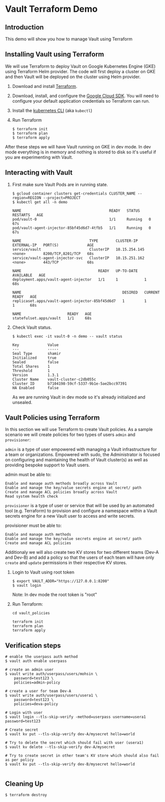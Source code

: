 # Vault Terraform Demo

## Introduction

This demo will show you how to manage Vault using Terraform


## Installing Vault using Terraform

We will use Terraform to deploy Vault on Google Kubernetes Engine (GKE) using Terraform Helm provider. The code will first deploy a cluster on GKE and then Vault will be deployed on the cluster using Helm provider.

1. Download and install [Terraform](https://www.terraform.io/).

2. Download, install, and configure the [Google Cloud SDK](https://cloud.google.com/sdk/). You will need
   to configure your default application credentials so Terraform can run.

3. Install the [kubernetes CLI](https://kubernetes.io/docs/tasks/tools/install-kubectl/) (aka `kubectl`)

4. Run Terraform

    ```text
    $ terraform init
    $ terraform plan
    $ terraform apply
    ```

After these steps we will have Vault running on GKE in dev mode. In dev mode everything is in memory and nothing is stored to disk so it's useful if you are experimenting with Vault. 

## Interacting with Vault

1. First make sure Vault Pods are in running state.

    ```text
    $ gcloud container clusters get-credentials CLUSTER_NAME --region=REGION --project=PROJECT
    $ kubectl get all -n demo

    NAME                                        READY   STATUS    RESTARTS   AGE
    pod/vault-0                                 1/1     Running   0          67s
    pod/vault-agent-injector-85bf45d6d7-4tfb5   1/1     Running   0          67s

    NAME                               TYPE        CLUSTER-IP      EXTERNAL-IP   PORT(S)             AGE
    service/vault                      ClusterIP   10.15.254.145   <none>        8200/TCP,8201/TCP   68s
    service/vault-agent-injector-svc   ClusterIP   10.15.251.162   <none>        443/TCP             68s

    NAME                                   READY   UP-TO-DATE   AVAILABLE   AGE
    deployment.apps/vault-agent-injector   1/1     1            1           68s

    NAME                                              DESIRED   CURRENT   READY   AGE
    replicaset.apps/vault-agent-injector-85bf45d6d7   1         1         1       68s

    NAME                     READY   AGE
    statefulset.apps/vault   1/1     68s
    ```
 
2. Check Vault status.

    ```
    $ kubectl exec -it vault-0 -n demo -- vault status

    Key             Value
    ---             -----
    Seal Type       shamir
    Initialized     true
    Sealed          false
    Total Shares    1
    Threshold       1
    Version         1.3.1
    Cluster Name    vault-cluster-c2db055c
    Cluster ID      b7104198-59cf-5337-9b1e-5ae2bcc97391
    HA Enabled      false
    ```

    As we are running Vault in dev mode so it's already initialized and unsealed.

## Vault Policies using Terraform

In this section we will use Terraform to create Vault policies. As a sample scenario we will create policies for two types of users `admin` and `provisioner`: 

`admin` is a type of user empowered with managing a Vault infrastructure for a team or organizations. Empowered with sudo, the Administrator is focused on configuring and maintaining the health of Vault cluster(s) as well as providing bespoke support to Vault users.

admin must be able to:

    Enable and manage auth methods broadly across Vault
    Enable and manage the key/value secrets engine at secret/ path
    Create and manage ACL policies broadly across Vault
    Read system health check

`provisioner` is a type of user or service that will be used by an automated tool (e.g. Terraform) to provision and configure a namespace within a Vault secrets engine for a new Vault user to access and write secrets.

provisioner must be able to:

    Enable and manage auth methods
    Enable and manage the key/value secrets engine at secret/ path
    Create and manage ACL policies

Additionaly we will also create two KV stores for two different teams (Dev-A and Dev-B) and add a policy so that the users of each team will have only `create` and `update` permissions in their respective KV stores.
   
1. Login to Vault using root token

    ```
    $ export VAULT_ADDR="https://127.0.0.1:8200"
    $ vault login
    ```

    Note: In dev mode the root token is "root"

2. Run Terraform:

    ```
    cd vault_policies
    
    terraform init
    terraform plan
    terraform apply
    ```

## Verification steps

```
# enable the userpass auth method
$ vault auth enable userpass

# create an admin user
$ vault write auth/userpass/users/mohsin \
    password=test123 \
    policies=admin-policy
 
# create a user for team Dev-A
$ vault write auth/userpass/users/usera1 \
    password=test123 \
    policies=deva-policy

# Login with user
$ vault login --tls-skip-verify -method=userpass username=usera1 password=test123

# Create secret
$ vault kv put --tls-skip-verify dev-A/mysecret hello=world

# Try to delete the secret which should fail with user (usera1)
$ vault kv delete --tls-skip-verify dev-A/mysecret

# Try to create secret in other team's KV store which should also fail as per policy
$ vault kv put --tls-skip-verify dev-B/mysecret hello=world


```

## Cleaning Up

   ```
   $ terraform destroy
   ```
 
